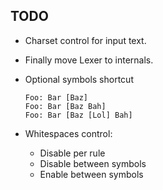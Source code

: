 TODO
----

*   Charset control for input text.
*   Finally move Lexer to internals.

*   Optional symbols shortcut
    ```
    Foo: Bar [Baz]
    Foo: Bar [Baz Bah]
    Foo: Bar [Baz [Lol] Bah]
    ```
*   Whitespaces control:
    *   Disable per rule
    *   Disable between symbols
    *   Enable between symbols
